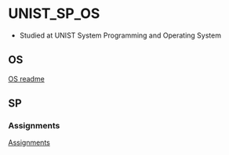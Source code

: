 # UNIST_SP_OS

- Studied at UNIST System Programming and Operating System

## OS

[OS readme](https://github.com/Sunny8747/UNIST_SP_OS/tree/master/OS "go link")

## SP

### Assignments

[Assignments](https://github.com/Sunny8747/UNIST_SP_OS/tree/master/SP "go link")
